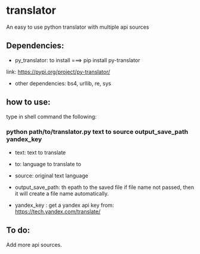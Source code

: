 # translator
An easy to use python translator with multiple api sources

## Dependencies:
- py_translator: to install ===> pip install py-translator

link: https://pypi.org/project/py-translator/

- other dependencies: bs4, urllib, re, sys


## how to use:

type in shell command the following:

### python path/to/translator.py text to source output_save_path yandex_key

- text: text to translate
- to: language to translate to
- source: original text language
- output_save_path: th epath to the saved file
          if file name not passed, then it will create a file name automatically.
 
- yandex_key : get a yandex api key from: https://tech.yandex.com/translate/


## To do:
Add more api sources.
